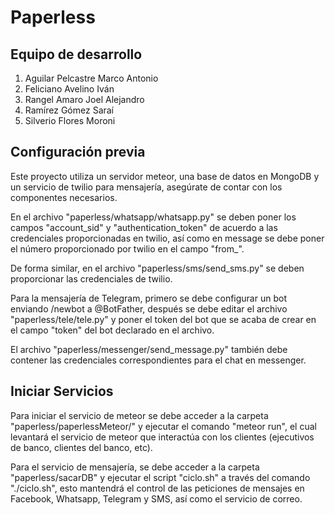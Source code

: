 # Paperless
## Equipo de desarrollo

 1. Aguilar Pelcastre Marco Antonio
 2. Feliciano Avelino Iván
 3. Rangel Amaro Joel Alejandro
 4. Ramírez Gómez Saraí
 5. Silverio Flores Moroni

## Configuración previa
Este proyecto utiliza un servidor meteor, una base de datos en MongoDB y un servicio de twilio para mensajería, asegúrate de contar con los componentes necesarios.

En el archivo "paperless/whatsapp/whatsapp.py" se deben poner los campos "account_sid" y "authentication_token" de acuerdo a las credenciales proporcionadas en twilio, así como en message se debe poner el número proporcionado por twilio en el campo "from_".

De forma similar, en el archivo "paperless/sms/send_sms.py" se deben proporcionar las credenciales de twilio.

Para la mensajería de Telegram, primero se debe configurar un bot enviando /newbot a @BotFather, después se debe editar el archivo "paperless/tele/tele.py" y poner el token del bot que se acaba de crear en el campo "token" del bot declarado en el archivo.

El archivo "paperless/messenger/send_message.py" también debe contener las credenciales correspondientes para el chat en messenger.

## Iniciar Servicios

Para iniciar el servicio de meteor se debe acceder a la carpeta "paperless/paperlessMeteor/" y ejecutar el comando "meteor run", el cual levantará el servicio de meteor que interactúa con los clientes (ejecutivos de banco, clientes del banco, etc).

Para el servicio de mensajería, se debe acceder a la carpeta "paperless/sacarDB" y ejecutar el script "ciclo.sh" a través del comando "./ciclo.sh", esto mantendrá el control de las peticiones de mensajes en Facebook, Whatsapp, Telegram y SMS, así como el servicio de correo.
